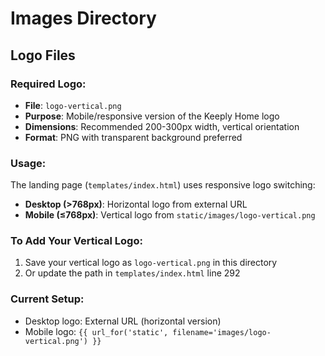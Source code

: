 # Images Directory

## Logo Files

### Required Logo:
- **File**: `logo-vertical.png`
- **Purpose**: Mobile/responsive version of the Keeply Home logo
- **Dimensions**: Recommended 200-300px width, vertical orientation
- **Format**: PNG with transparent background preferred

### Usage:
The landing page (`templates/index.html`) uses responsive logo switching:
- **Desktop (>768px)**: Horizontal logo from external URL
- **Mobile (≤768px)**: Vertical logo from `static/images/logo-vertical.png`

### To Add Your Vertical Logo:
1. Save your vertical logo as `logo-vertical.png` in this directory
2. Or update the path in `templates/index.html` line 292

### Current Setup:
- Desktop logo: External URL (horizontal version)
- Mobile logo: `{{ url_for('static', filename='images/logo-vertical.png') }}`
